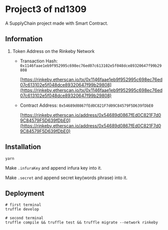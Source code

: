 # Project3 of nd1309

A SupplyChain project made with Smart Contract.

## Information

1. Token Address on the Rinkeby Network

   - Transaction Hash: `0x1146faae1eb9f952995c698ec76ed07c613102e5f048dce89320647f99b29808`

     [https://rinkeby.etherscan.io/tx/0x1146faae1eb9f952995c698ec76ed07c613102e5f048dce89320647f99b29808](https://rinkeby.etherscan.io/tx/0x1146faae1eb9f952995c698ec76ed07c613102e5f048dce89320647f99b29808)

   - Contract Address: `0x54689d0867fEd0C821F7d09C84579F5D639fDbE0`

     [https://rinkeby.etherscan.io/address/0x54689d0867fEd0C821F7d09C84579F5D639fDbE0](https://rinkeby.etherscan.io/address/0x54689d0867fEd0C821F7d09C84579F5D639fDbE0)

## Installation

```shell
yarn
```

Make `.infuraKey` and append infura key into it.

Make `.secret` and append secret key(words phrase) into it.

## Deployment

```shell
# first terminal
truffle develop

# second terminal
truffle compile && truffle test && truffle migrate --network rinkeby
```
